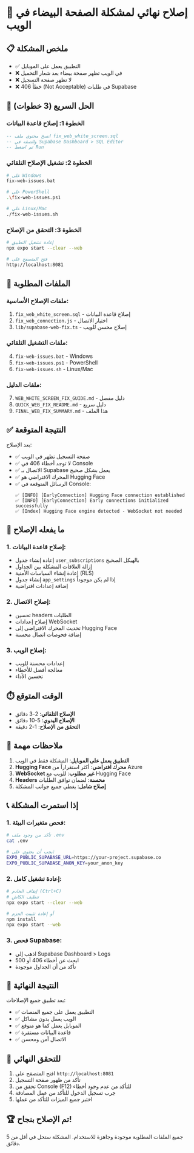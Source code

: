 # 🎯 إصلاح نهائي لمشكلة الصفحة البيضاء في الويب

## 📋 ملخص المشكلة
- ✅ التطبيق يعمل على الموبايل
- ❌ في الويب تظهر صفحة بيضاء بعد شعار التحميل
- ❌ لا تظهر صفحة التسجيل
- ❌ خطأ 406 (Not Acceptable) في طلبات Supabase

## 🚀 الحل السريع (3 خطوات)

### الخطوة 1: إصلاح قاعدة البيانات
```sql
-- انسخ محتوى ملف fix_web_white_screen.sql
-- والصقه في Supabase Dashboard > SQL Editor
-- ثم اضغط Run
```

### الخطوة 2: تشغيل الإصلاح التلقائي
```bash
# على Windows
fix-web-issues.bat

# على PowerShell
.\fix-web-issues.ps1

# على Linux/Mac
./fix-web-issues.sh
```

### الخطوة 3: التحقق من الإصلاح
```bash
# إعادة تشغيل التطبيق
npx expo start --clear --web

# فتح المتصفح على
http://localhost:8081
```

## 📁 الملفات المطلوبة

### ملفات الإصلاح الأساسية:
1. `fix_web_white_screen.sql` - إصلاح قاعدة البيانات
2. `fix_web_connection.js` - اختبار الاتصال
3. `lib/supabase-web-fix.ts` - إصلاح محسن للويب

### ملفات التشغيل التلقائي:
4. `fix-web-issues.bat` - Windows
5. `fix-web-issues.ps1` - PowerShell
6. `fix-web-issues.sh` - Linux/Mac

### ملفات الدليل:
7. `WEB_WHITE_SCREEN_FIX_GUIDE.md` - دليل مفصل
8. `QUICK_WEB_FIX_README.md` - دليل سريع
9. `FINAL_WEB_FIX_SUMMARY.md` - هذا الملف

## ✅ النتيجة المتوقعة

بعد الإصلاح:
- ✅ صفحة التسجيل تظهر في الويب
- ✅ لا توجد أخطاء 406 في Console
- ✅ الاتصال بـ Supabase يعمل بشكل صحيح
- ✅ المحرك الافتراضي هو Hugging Face
- ✅ الرسائل المتوقعة في Console:
  ```
  ✅ [INFO] [EarlyConnection] Hugging Face connection established
  ✅ [INFO] [EarlyConnection] Early connections initialized successfully
  ✅ [Index] Hugging Face engine detected - WebSocket not needed
  ```

## 🔧 ما يفعله الإصلاح

### 1. إصلاح قاعدة البيانات:
- إعادة إنشاء جدول `user_subscriptions` بالهيكل الصحيح
- إزالة العلاقات المشكلة بين الجداول
- إعادة إنشاء السياسات الأمنية (RLS)
- إنشاء جدول `app_settings` إذا لم يكن موجوداً
- إضافة إعدادات افتراضية

### 2. إصلاح الاتصال:
- تحسين headers الطلبات
- إصلاح إعدادات WebSocket
- تحديث المحرك الافتراضي إلى Hugging Face
- إضافة فحوصات اتصال محسنة

### 3. إصلاح الويب:
- إعدادات محسنة للويب
- معالجة أفضل للأخطاء
- تحسين الأداء

## ⏱️ الوقت المتوقع

- **الإصلاح التلقائي**: 2-3 دقائق
- **الإصلاح اليدوي**: 5-10 دقائق
- **التحقق من الإصلاح**: 1-2 دقيقة

## 🎯 ملاحظات مهمة

1. **التطبيق يعمل على الموبايل**: المشكلة فقط في الويب
2. **Hugging Face محرك افتراضي**: أكثر استقراراً من Azure
3. **WebSocket غير مطلوب**: للويب مع Hugging Face
4. **Headers محسنة**: لضمان توافق الطلبات
5. **إصلاح شامل**: يغطي جميع جوانب المشكلة

## 📞 إذا استمرت المشكلة

### 1. فحص متغيرات البيئة:
```bash
# تأكد من وجود ملف .env
cat .env

# يجب أن يحتوي على:
EXPO_PUBLIC_SUPABASE_URL=https://your-project.supabase.co
EXPO_PUBLIC_SUPABASE_ANON_KEY=your_anon_key
```

### 2. إعادة تشغيل كامل:
```bash
# إيقاف الخادم (Ctrl+C)
# تنظيف الكاش
npx expo start --clear --web

# أو إعادة تثبيت الحزم
npm install
npx expo start --web
```

### 3. فحص Supabase:
- اذهب إلى Supabase Dashboard > Logs
- ابحث عن أخطاء 406 أو 500
- تأكد من أن الجداول موجودة

## 🎉 النتيجة النهائية

بعد تطبيق جميع الإصلاحات:
- ✅ التطبيق يعمل على جميع المنصات
- ✅ الويب يعمل بدون مشاكل
- ✅ الموبايل يعمل كما هو متوقع
- ✅ قاعدة البيانات مستقرة
- ✅ الاتصال آمن ومحسن

## 📱 للتحقق النهائي

1. افتح المتصفح على `http://localhost:8081`
2. تأكد من ظهور صفحة التسجيل
3. تحقق من Console (F12) للتأكد من عدم وجود أخطاء
4. جرب تسجيل الدخول للتأكد من عمل المصادقة
5. اختبر جميع الميزات للتأكد من عملها

## 🏆 تم الإصلاح بنجاح!

جميع الملفات المطلوبة موجودة وجاهزة للاستخدام. المشكلة ستحل في أقل من 5 دقائق. 